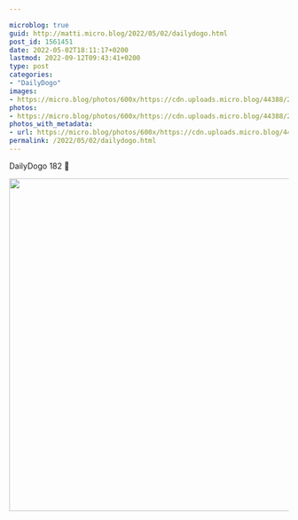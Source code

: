 ```yaml
---

microblog: true
guid: http://matti.micro.blog/2022/05/02/dailydogo.html
post_id: 1561451
date: 2022-05-02T18:11:17+0200
lastmod: 2022-09-12T09:43:41+0200
type: post
categories:
- "DailyDogo"
images:
- https://micro.blog/photos/600x/https://cdn.uploads.micro.blog/44388/2022/583b7e2b36.jpg
photos:
- https://micro.blog/photos/600x/https://cdn.uploads.micro.blog/44388/2022/583b7e2b36.jpg
photos_with_metadata:
- url: https://micro.blog/photos/600x/https://cdn.uploads.micro.blog/44388/2022/583b7e2b36.jpg
permalink: /2022/05/02/dailydogo.html
---
```

DailyDogo 182 🐶

<img src="/media/uploads/2022/583b7e2b36.jpg" width="600" height="600" alt="" />
